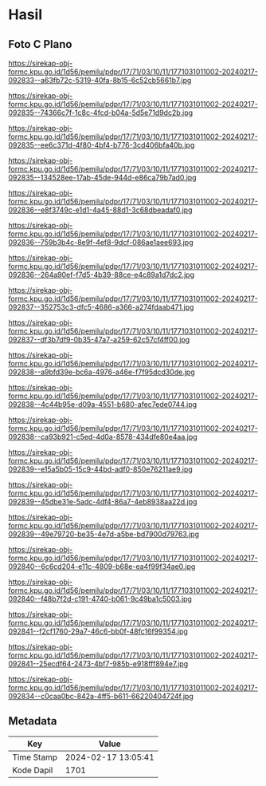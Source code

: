 # Hasil

## Foto C Plano

https://sirekap-obj-formc.kpu.go.id/1d56/pemilu/pdpr/17/71/03/10/11/1771031011002-20240217-092833--a63fb72c-5319-40fa-8b15-6c52cb5661b7.jpg

https://sirekap-obj-formc.kpu.go.id/1d56/pemilu/pdpr/17/71/03/10/11/1771031011002-20240217-092835--74366c7f-1c8c-4fcd-b04a-5d5e71d9dc2b.jpg

https://sirekap-obj-formc.kpu.go.id/1d56/pemilu/pdpr/17/71/03/10/11/1771031011002-20240217-092835--ee6c371d-4f80-4bf4-b776-3cd406bfa40b.jpg

https://sirekap-obj-formc.kpu.go.id/1d56/pemilu/pdpr/17/71/03/10/11/1771031011002-20240217-092835--134528ee-17ab-45de-944d-e86ca79b7ad0.jpg

https://sirekap-obj-formc.kpu.go.id/1d56/pemilu/pdpr/17/71/03/10/11/1771031011002-20240217-092836--e8f3749c-e1d1-4a45-88d1-3c68dbeadaf0.jpg

https://sirekap-obj-formc.kpu.go.id/1d56/pemilu/pdpr/17/71/03/10/11/1771031011002-20240217-092836--759b3b4c-8e9f-4ef8-9dcf-086ae1aee693.jpg

https://sirekap-obj-formc.kpu.go.id/1d56/pemilu/pdpr/17/71/03/10/11/1771031011002-20240217-092836--264a90ef-f7d5-4b39-88ce-e4c89a1d7dc2.jpg

https://sirekap-obj-formc.kpu.go.id/1d56/pemilu/pdpr/17/71/03/10/11/1771031011002-20240217-092837--352753c3-dfc5-4686-a366-a274fdaab471.jpg

https://sirekap-obj-formc.kpu.go.id/1d56/pemilu/pdpr/17/71/03/10/11/1771031011002-20240217-092837--df3b7df9-0b35-47a7-a259-62c57cf4ff00.jpg

https://sirekap-obj-formc.kpu.go.id/1d56/pemilu/pdpr/17/71/03/10/11/1771031011002-20240217-092838--a9bfd39e-bc6a-4976-a46e-f7f95dcd30de.jpg

https://sirekap-obj-formc.kpu.go.id/1d56/pemilu/pdpr/17/71/03/10/11/1771031011002-20240217-092838--4c44b95e-d09a-4551-b680-afec7ede0744.jpg

https://sirekap-obj-formc.kpu.go.id/1d56/pemilu/pdpr/17/71/03/10/11/1771031011002-20240217-092838--ca93b921-c5ed-4d0a-8578-434dfe80e4aa.jpg

https://sirekap-obj-formc.kpu.go.id/1d56/pemilu/pdpr/17/71/03/10/11/1771031011002-20240217-092839--e15a5b05-15c9-44bd-adf0-850e76211ae9.jpg

https://sirekap-obj-formc.kpu.go.id/1d56/pemilu/pdpr/17/71/03/10/11/1771031011002-20240217-092839--45dbe31e-5adc-4df4-86a7-4eb8938aa22d.jpg

https://sirekap-obj-formc.kpu.go.id/1d56/pemilu/pdpr/17/71/03/10/11/1771031011002-20240217-092839--49e79720-be35-4e7d-a5be-bd7900d79763.jpg

https://sirekap-obj-formc.kpu.go.id/1d56/pemilu/pdpr/17/71/03/10/11/1771031011002-20240217-092840--6c6cd204-e11c-4809-b68e-ea4f99f34ae0.jpg

https://sirekap-obj-formc.kpu.go.id/1d56/pemilu/pdpr/17/71/03/10/11/1771031011002-20240217-092840--f48b7f2d-c191-4740-b061-9c49ba1c5003.jpg

https://sirekap-obj-formc.kpu.go.id/1d56/pemilu/pdpr/17/71/03/10/11/1771031011002-20240217-092841--f2cf1760-29a7-46c6-bb0f-48fc16f99354.jpg

https://sirekap-obj-formc.kpu.go.id/1d56/pemilu/pdpr/17/71/03/10/11/1771031011002-20240217-092841--25ecdf64-2473-4bf7-985b-e918fff894e7.jpg

https://sirekap-obj-formc.kpu.go.id/1d56/pemilu/pdpr/17/71/03/10/11/1771031011002-20240217-092834--c0caa0bc-842a-4ff5-b611-66220404724f.jpg


## Metadata

| Key        | Value               |
| ---------- | ------------------- |
| Time Stamp | 2024-02-17 13:05:41 |
| Kode Dapil | 1701                |



